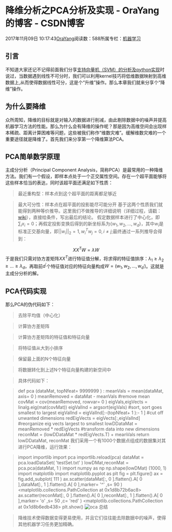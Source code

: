 
# 降维分析之PCA分析及实现 - OraYang的博客 - CSDN博客

2017年11月09日 10:17:43[OraYang](https://me.csdn.net/u010665216)阅读数：588所属专栏：[机器学习](https://blog.csdn.net/column/details/16605.html)



## 引言
不知道大家还记不记得前面我们分享[支持向量机（SVM）的分析及python实现](http://blog.csdn.net/u010665216/article/details/78382984)时说过，当数据遇到线性不可分时，我们可以利用kernel技巧将低维数据映射到高维数据上,从而使得数据线性可分，这是个“升维”操作。那么本章我们就来分享个“降维”操作。
## 为什么要降维
众所周知，降维的目标就是对输入的数据进行削减，由此剔除数据中的噪声并提高机器学习方法的性能。那么为什么会有降维的操作呢？那是因为高维空间会出现样本稀疏、距离计算困难等问题，这些被我们称作“维数灾难”。缓解维数灾难的一个重要途径就是降维了。首先我们来分享第一个降维算法PCA。
## PCA简单数学原理
主成分分析（Principal Component Analysis，简称PCA）是最常用的一种降维方法。我们有一个假设，即样本点处于一个正交属性空间。存在一个超平面能够将这些样本恰当的表达，同时该超平面还满足如下性质：
> 最近重构型：样本点到这个超平面的距离都足够近

> 最大可分性：样本点在超平面的投影能尽可能分开
基于这两个性质我们就能得到两种等价推导。这里我们不做推导的详细说明（详细过程，请戳：[wiki](https://en.wikipedia.org/wiki/Principal_component_analysis)），直接给条件，写出最后的结论。
假定数据样本进行了中心化，即$\sum_i x_i=0$；再假定投影变换后得到的新坐标系为$\{w_1,w_2,...,w_d\}$，其中$w_i$是标准正交基向量，即$||w_i||_2=1,w_i^Tw_j=0,i\neq j$;最终通过一系列推导会得到：

$$
XX^TW=\lambda W
$$
于是我们只需对协方差矩阵$XX^T$进行特征值分解，将求得的特征值排序：$\lambda_1 \geqslant\lambda_2\geqslant...\geqslant\lambda_d$，再取前$d^{'}$个特征值对应的特征向量构成$W = (w_1,w_2,...,w_{d^{'}})$。这就是主成分分析的解。
## PCA代码实现
那么PCA的伪代码如下：
> 去除平均值（中心化）

> 计算协方差矩阵

> 计算协方差矩阵的特征值和特征向量

> 将特征值从大到小排序

> 保留最上面的N个特征向量

> 将数据转化到上述N个特征向量构建的新空间中

> 具体代码如下：

> def
> pca
> (dataMat, topNfeat=
> 9999999
> )
> :
> meanVals = mean(dataMat, axis=
> 0
> )
    meanRemoved = dataMat - meanVals
> \#remove mean
> covMat = cov(meanRemoved, rowvar=
> 0
> )
    eigVals,eigVects = linalg.eig(mat(covMat))
    eigValInd = argsort(eigVals)
> \#sort, sort goes smallest to largest
> eigValInd = eigValInd[:-(topNfeat+
> 1
> ):-
> 1
> ]
> \#cut off unwanted dimensions
> redEigVects = eigVects[:,eigValInd]
> \#reorganize eig vects largest to smallest
> lowDDataMat = meanRemoved * redEigVects
> \#transform data into new dimensions
> reconMat = (lowDDataMat * redEigVects.T) + meanVals
> return
> lowDDataMat, reconMat
> 我们采用一个有1000个数据点组成的数据集对其进行PCA降维，运行效果：

> import
> importlib
> import
> pca
> importlib.reload(pca)
dataMat = pca.loadDataSet(
> 'testSet.txt'
> )
lowDMat,reconMat = pca.pca(dataMat,
> 1
> )
> import
> numpy
> as
> np 
np.shape(lowDMat)
> (1000, 1)
> import
> matplotlib
> import
> matplotlib.pyplot
> as
> plt
fig = plt.figure()
ax = fig.add_subplot(
> 111
> )
ax.scatter(dataMat[:,
> 0
> ].flatten().A[
> 0
> ],dataMat[:,
> 1
> ].flatten().A[
> 0
> ],marker=
> '^'
> ,s=
> 90
> )
> <matplotlib.collections.PathCollection at 0x1d8b72b6ac8>
> ax.scatter(reconMat[:,
> 0
> ].flatten().A[
> 0
> ],reconMat[:,
> 1
> ].flatten().A[
> 0
> ],marker=
> 'o'
> ,s=
> 50
> ,c=
> 'red'
> )
> <matplotlib.collections.PathCollection at 0x1d8b6edb438>
> plt.show()
![oca](https://img-blog.csdn.net/20171109101313800?watermark/2/text/aHR0cDovL2Jsb2cuY3Nkbi5uZXQvdTAxMDY2NTIxNg==/font/5a6L5L2T/fontsize/400/fill/I0JBQkFCMA==/dissolve/70/gravity/SouthEast)
> 总结

> 降维技术使得数据变得更易使用，并且它们往往能去除数据中的噪声，使得其他机器学习任务更加精确。


